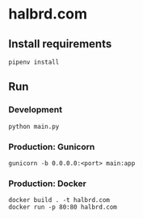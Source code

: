 # halbrd.com

## Install requirements

```
pipenv install
```

## Run

### Development

```
python main.py
```

### Production: Gunicorn

```
gunicorn -b 0.0.0.0:<port> main:app
```

### Production: Docker

```
docker build . -t halbrd.com
docker run -p 80:80 halbrd.com
```
